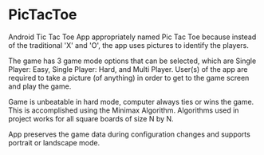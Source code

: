 # PicTacToe

Android Tic Tac Toe App appropriately named Pic Tac Toe because instead of the traditional 'X' and 'O', the app uses pictures to identify 
the players.

The game has 3 game mode options that can be selected, which are Single Player: Easy, Single Player: Hard, and Multi Player. User(s) of the app are required to take a picture (of anything) in order to get to the game screen and play the game. 

Game is unbeatable in hard mode, computer always ties or wins the game. This is accomplished using the Minimax Algorithm. Algorithms used in project works for all square boards of size N by N.

App preserves the game data during configuration changes and supports portrait or landscape mode.
